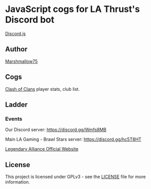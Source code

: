 # JavaScript cogs for LA Thrust's Discord bot

[Discord.js](https://discord.js.org/#/)

## Author
[Marshmallow75](https://github.com/Marshmallow75)

## Cogs

[Clash of Clans](https://clashofclans.com/) player stats, club list.

## Ladder

### Events

Our Discord server: https://discord.gg/Wmfs8MB

Main LA Gaming - Brawl Stars server: https://discord.gg/hc5T8HT

[Legendary Alliance Official Website](http://legendaryalliancegaming.com/)

## License
This project is licensed under GPLv3 - see the [LICENSE](https://github.com/Marshmallow75/LA-Thrust/blob/master/License) file for more information.



